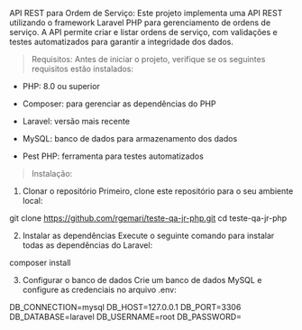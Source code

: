 API REST para Ordem de Serviço:
Este projeto implementa uma API REST utilizando o framework Laravel PHP para gerenciamento de ordens de serviço. A API permite criar e listar ordens de serviço, com validações e testes automatizados para garantir a integridade dos dados.

> Requisitos:
Antes de iniciar o projeto, verifique se os seguintes requisitos estão instalados:

- PHP: 8.0 ou superior

- Composer: para gerenciar as dependências do PHP

- Laravel: versão mais recente

- MySQL: banco de dados para armazenamento dos dados

- Pest PHP: ferramenta para testes automatizados

> Instalação:
1. Clonar o repositório
Primeiro, clone este repositório para o seu ambiente local:

git clone https://github.com/rgemari/teste-qa-jr-php.git
cd teste-qa-jr-php

2. Instalar as dependências
Execute o seguinte comando para instalar todas as dependências do Laravel:

composer install

3. Configurar o banco de dados
Crie um banco de dados MySQL e configure as credenciais no arquivo .env:

DB_CONNECTION=mysql
DB_HOST=127.0.0.1
DB_PORT=3306
DB_DATABASE=laravel
DB_USERNAME=root
DB_PASSWORD=

